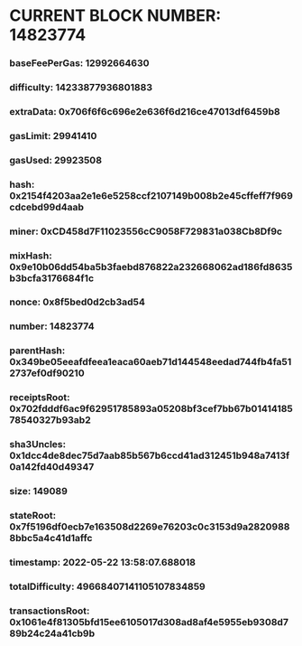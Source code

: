 # CURRENT BLOCK NUMBER: 14823774

### baseFeePerGas: 12992664630
### difficulty: 14233877936801883
### extraData: 0x706f6f6c696e2e636f6d216ce47013df6459b8
### gasLimit: 29941410
### gasUsed: 29923508
### hash: 0x2154f4203aa2e1e6e5258ccf2107149b008b2e45cffeff7f969cdcebd99d4aab
### miner: 0xCD458d7F11023556cC9058F729831a038Cb8Df9c
### mixHash: 0x9e10b06dd54ba5b3faebd876822a232668062ad186fd8635b3bcfa3176684f1c
### nonce: 0x8f5bed0d2cb3ad54
### number: 14823774
### parentHash: 0x349be05eeafdfeea1eaca60aeb71d144548eedad744fb4fa512737ef0df90210
### receiptsRoot: 0x702fdddf6ac9f62951785893a05208bf3cef7bb67b0141418578540327b93ab2
### sha3Uncles: 0x1dcc4de8dec75d7aab85b567b6ccd41ad312451b948a7413f0a142fd40d49347
### size: 149089
### stateRoot: 0x7f5196df0ecb7e163508d2269e76203c0c3153d9a28209888bbc5a4c41d1affc
### timestamp: 2022-05-22 13:58:07.688018
### totalDifficulty: 49668407141105107834859
### transactionsRoot: 0x1061e4f81305bfd15ee6105017d308ad8af4e5955eb9308d789b24c24a41cb9b
